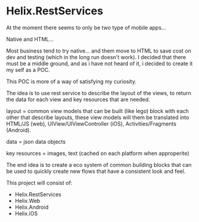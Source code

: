 # Helix.RestServices

At the moment there seems to only be two type of mobile apps...

Native and HTML...

Most business tend to try native... and them move to HTML to save cost on dev and testing (which in the long run doesn't work). 
I decided that there must be a middle ground, and as i have not heard of it, i decided to create it my self as a POC. 

This POC is more of a way of satisfying my curiosity.

The idea is to use rest service to describe the layout of the views, to return the data for each view and key resources that are needed.

layout = common view models that can be built (like lego) block with each other that describe layouts, these view models will them be translated into HTML/JS (web), UIView/UIViewController (iOS), Activities/Fragments (Android).

data = json data objects

key resources = images, text (cached on each platform when approperite)

The end idea is to create a eco system of common building blocks that can be used to quickly create new flows that have a consistent look and feel. 

This project will consist of:
 - Helix.RestServices
 - Helix.Web
 - Helix.Android
 - Helix.iOS

